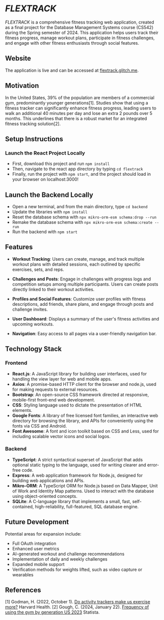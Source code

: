 # *FLEXTRACK*

*FLEXTRACK* is a comprehensive fitness tracking web application, created as a final project for the Database Management Systems course (CS542) during the Spring semester of 2024. This application helps users track their fitness progress, manage workout plans, participate in fitness challenges, and engage with other fitness enthusiasts through social features.

## Website

The application is live and can be accessed at [flextrack.glitch.me](http://flextrack.glitch.me).

## Motivation

In the United States, 39% of the population are members of a commercial gym, predominantly younger generations[1]. Studies show that using a fitness tracker can significantly enhance fitness progress, leading users to walk an additional 40 minutes per day and lose an extra 2 pounds over 5 months. This underlines that there is a robust market for an integrated fitness tracking solution[2].

## Setup Instructions

### Launch the React Project Locally

- First, download this project and run `npm install`
- Then, navigate to the react app directory by typing `cd flextrack`
- Finally, run the project with `npm start`, and the project should load in your browser on localhost:3000!

## Launch the Backend Locally

- Open a new terminal, and from the main directory, type `cd backend`
- Update the libraries with `npm install`
- Reset the database schema with `npx mikro-orm-esm schema:drop --run`
- Remake the database schema with `npx mikro-orm-esm schema:create --run`
- Run the backend with `npm start`

## Features

- **Workout Tracking**: Users can create, manage, and track multiple workout plans with detailed sessions, each outlined by specific exercises, sets, and reps.

- **Challenges and Posts**: Engage in challenges with progress logs and competition setups among multiple participants. Users can create posts directly linked to their workout activities.

- **Profiles and Social Features**: Customize user profiles with fitness descriptions, add friends, share plans, and engage through posts and challenge invites.

- **User Dashboard**: Displays a summary of the user's fitness activities and upcoming workouts.

- **Navigation**: Easy access to all pages via a user-friendly navigation bar.

## Technology Stack

### Frontend
- **React.js**: A JavaScript library for building user interfaces, used for handling the view layer for web and mobile apps.
- **Axios**: A promise-based HTTP client for the browser and node.js, used for making requests to external resources.
- **Bootstrap**: An open-source CSS framework directed at responsive, mobile-first front-end web development.
- **CSS**: Styling language used to dictate the presentation of HTML elements.
- **Google Fonts**: A library of free licensed font families, an interactive web directory for browsing the library, and APIs for conveniently using the fonts via CSS and Android.
- **Font Awesome**: A font and icon toolkit based on CSS and Less, used for including scalable vector icons and social logos.

### Backend
- **TypeScript**: A strict syntactical superset of JavaScript that adds optional static typing to the language, used for writing clearer and error-free code.
- **Express**: A web application framework for Node.js, designed for building web applications and APIs.
- **Mikro-ORM**: A TypeScript ORM for Node.js based on Data Mapper, Unit of Work and Identity Map patterns. Used to interact with the database using object-oriented concepts.
- **SQLite**: A C-language library that implements a small, fast, self-contained, high-reliability, full-featured, SQL database engine.

## Future Development

Potential areas for expansion include:
- Full OAuth integration
- Enhanced user metrics
- AI-generated workout and challenge recommendations
- Implementation of daily and weekly challenges
- Expanded mobile support
- Verification methods for weights lifted, such as video capture or wearables

## References

[1] Godman, H. (2022, October 1). [Do activity trackers make us exercise more?](https://www.health.harvard.edu/exercise-and-fitness/do-activity-trackers-make-us-exercise-more) Harvard Health.
[2] Gough, C. (2024, January 22). [Frequency of using the gym by generation US 2023](https://www.statista.com/statistics/1445818/generational-share-workout-gym/) Statista.

